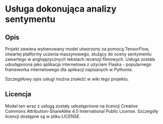 # Usługa dokonująca analizy sentymentu

## Opis
Projekt zawiera wytrenowany model utworzony za pomocą TensorFlow, otwartej platformy uczenia maszynowego, 
służący do oceny sentymentu zawartego w anglojęzycznych tekstach recenzji filmowych. Usługa została udostępniona
jako aplikacja internetowa z użyciem Flaska - popularnego frameworka internetowego dla aplikacji
napisanych w Pythonie.

Szczegółowy opis usługi można znaleźć w wiki tego projektu.

## Licencja
Model ten wraz z usługą zostały udostępnione na licencji Creative Commons 
Attribution-ShareAlike 4.0 International Public License. Szczegóły licencji dostępne są w pliku LICENSE.
